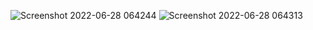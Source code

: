 
![Screenshot 2022-06-28 064244](https://user-images.githubusercontent.com/103144996/176087351-d7d43091-2a77-4fa5-8e05-6e8a694e3d01.png)
![Screenshot 2022-06-28 064313](https://user-images.githubusercontent.com/103144996/176087359-f3655282-a7fa-4f53-87d7-819753d1c316.png)
